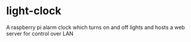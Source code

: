 # light-clock
A raspberry pi alarm clock which turns on and off lights and hosts a web server for control over LAN
